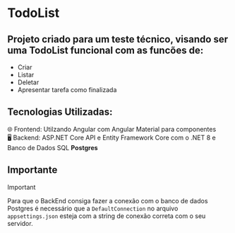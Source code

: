 # TodoList
## Projeto criado para um teste técnico, visando ser uma TodoList funcional com as funcões de:
  - Criar
  - Listar
  - Deletar
  - Apresentar tarefa como finalizada

## Tecnologias Utilizadas:
🌐 Frontend: Utilzando Angular com Angular Material para componentes <br>
🖥️ Backend: ASP.NET Core API e Entity Framework Core com o .NET 8 e Banco de Dados SQL **Postgres**

## Importante
> [!IMPORTANT]
> Para que o BackEnd consiga fazer a conexão com o banco de dados Postgres é necessário que a `DefaultConnection` no arquivo `appsettings.json` esteja com a string de conexão correta com o seu servidor.
